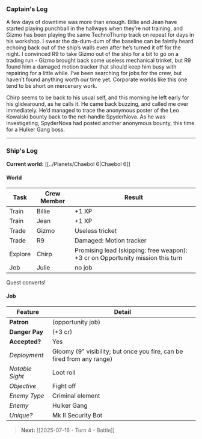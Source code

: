 ### Captain's Log

A few days of downtime was more than enough. Billie and Jean have started playing punchball in the hallways when they’re not training, and Gizmo has been playing the same TechnoThump track on repeat for days in his workshop. I swear the da-dum-dum of the baseline can be faintly heard echoing back out of the ship’s walls even after he’s turned it off for the night. I convinced R9 to take Gizmo out of the ship for a bit to go on a trading run - Gizmo brought back some useless mechanical trinket, but R9 found him a damaged motion tracker that should keep him busy with repairing for a little while. I’ve been searching for jobs for the crew, but haven’t found anything worth our time yet. Corporate worlds like this one tend to be short on mercenary work.

Chirp seems to be back to his usual self, and this morning he left early for his glidearound, as he calls it. He came back buzzing, and called me over immediately. He’d managed to trace the anonymous poster of the Leo Kowalski bounty back to the net-handle SpyderNova. As he was investigating, SpyderNova had posted another anonymous bounty, this time for a Hulker Gang boss.

---

### Ship's Log

**Current world:** [[../Planets/Chaebol 6|Chaebol 6]]

#### World

| Task    | Crew Member | Result                                                                         |
| ------- | ----------- | ------------------------------------------------------------------------------ |
| Train   | Billie      | +1 XP                                                                          |
| Train   | Jean        | +1 XP                                                                          |
| Trade   | Gizmo       | Useless tricket                                                                |
| Trade   | R9          | Damaged: Motion tracker                                                        |
| Explore | Chirp       | Promising lead (skipping: free weapon): +3 cr on Opportunity mission this turn |
| Job     | Julie       | no job                                                                         |

Quest converts!

#### Job

| Feature         | Detail                                                                 |
| --------------- | ---------------------------------------------------------------------- |
| **Patron**      | (opportunity job)                                                      |
| **Danger Pay**  | (+3 cr)                                                                |
| **Accepted?**   | Yes                                                                    |
| *Deployment*    | Gloomy (9" visibility; but once you fire, can be fired from any range) |
| *Notable Sight* | Loot roll                                                              |
| *Objective*     | Fight off                                                              |
| *Enemy Type*    | Criminal element                                                       |
| *Enemy*         | Hulker Gang                                                            |
| *Unique?*       | Mk II Security Bot                                                     |

> **Next:** [[2025-07-16 - Turn 4 - Battle]]

